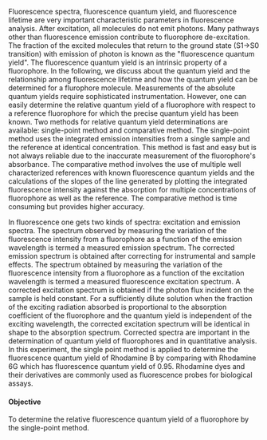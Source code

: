 

Fluorescence spectra, fluorescence quantum yield, and fluorescence lifetime are very important characteristic parameters in fluorescence analysis. After excitation, all molecules do not emit photons. Many pathways other than fluorescence emission contribute to fluorophore de-excitation. The fraction of the excited molecules that return to the ground state (S1&#8594;S0 transition) with emission of photon is known as the "fluorescence quantum yield". The fluorescence quantum yield is an intrinsic property of a fluorophore. In the following, we discuss about the quantum yield and the relationship among fluorescence lifetime and how the quantum yield can be determined for a flurophore molecule. Measurements of the absolute quantum yields require sophisticated instrumentation. However, one can easily determine the relative quantum yield of a fluorophore with respect to a reference fluorophore for which the precise quantum yield has been known. Two methods for relative quantum yield determinations are available: single-point method and comparative method. The single-point method uses the integrated emission intensities from a single sample and the reference at identical concentration. This method is fast and easy but is not always reliable due to the inaccurate measurement of the fluorophore's absorbance. The comparative method involves the use of multiple well characterized references with known fluorescence quantum yields and the calculations of the slopes of the line generated by plotting the integrated fluorescence intensity against the absorption for multiple concentrations of fluorophore as well as the reference. The comparative method is time consuming but provides higher accuracy.

In fluorescence one gets two kinds of spectra: excitation and emission spectra. The spectrum observed by measuring the variation of the fluorescence intensity from a fluorophore as a function of the emission wavelength is termed a measured emission spectrum. The corrected emission spectrum is obtained after correcting for instrumental and sample effects. The spectrum obtained by measuring the variation of the fluorescence intensity from a fluorophore as a function of the excitation wavelength is termed a measured fluorescence excitation spectrum. A corrected excitation spectrum is obtained if the photon flux incident on the sample is held constant. For a sufficiently dilute solution when the fraction of the exciting radiation absorbed is proportional to the absorption coefficient of the fluorophore and the quantum yield is independent of the exciting wavelength, the corrected excitation spectrum will be identical in shape to the absorption spectrum. Corrected spectra are important in the determination of quantum yield of fluorophores and in quantitative analysis. In this experiment, the single point method is applied to determine the fluorescence quantum yield of Rhodamine B by comparing with Rhodamine 6G which has fluorescence quantum yield of 0.95. Rhodamine dyes and their derivatives are commonly used as fluorescence probes for biological assays.

#### Objective

To determine the relative fluorescence quantum yield of a fluorophore by the single-point method.
